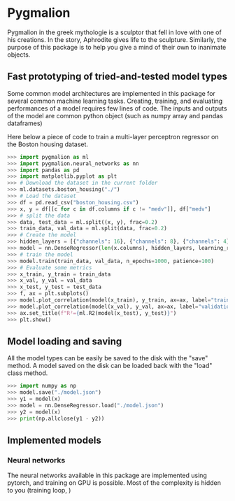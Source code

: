 # Pygmalion

Pygmalion in the greek mythologie is a sculptor that fell in love with one of his creations.
In the story, Aphrodite gives life to the sculpture.
Similarly, the purpose of this package is to help you give a mind of their own to inanimate objects.

## Fast prototyping of tried-and-tested model types

Some common model architectures are implemented in this package for several common machine learning tasks.
Creating, training, and evaluating performances of a model requires few lines of code.
The inputs and outputs of the model are common python object (such as numpy array and pandas dataframes)

Here below a piece of code to train a multi-layer perceptron regressor on the Boston housing dataset.

~~~python
>>> import pygmalion as ml
>>> import pygmalion.neural_networks as nn
>>> import pandas as pd
>>> import matplotlib.pyplot as plt
>>> # Download the dataset in the current folder
>>> ml.datasets.boston_housing("./")
>>> # Load the dataset
>>> df = pd.read_csv("boston_housing.csv")
>>> x, y = df[[c for c in df.columns if c != "medv"]], df["medv"]
>>> # split the data
>>> data, test_data = ml.split((x, y), frac=0.2)
>>> train_data, val_data = ml.split(data, frac=0.2)
>>> # Create the model
>>> hidden_layers = [{"channels": 16}, {"channels": 8}, {"channels": 4}]
>>> model = nn.DenseRegressor(len(x.columns), hidden_layers, learning_rate=1.0E-3, GPU=False)
>>> # train the model
>>> model.train(train_data, val_data, n_epochs=1000, patience=100)
>>> # Evaluate some metrics
>>> x_train, y_train = train_data
>>> x_val, y_val = val_data
>>> x_test, y_test = test_data
>>> f, ax = plt.subplots()
>>> model.plot_correlation(model(x_train), y_train, ax=ax, label="training")
>>> model.plot_correlation(model(x_val), y_val, ax=ax, label="validation")
>>> ax.set_title(f"R²={ml.R2(model(x_test), y_test)}")
>>> plt.show()
~~~

## Model loading and saving

All the model types can be easily be saved to the disk with the "save" method.
A model saved on the disk can be loaded back with the "load" class method.

~~~python
>>> import numpy as np
>>> model.save("./model.json")
>>> y1 = model(x)
>>> model = nn.DenseRegressor.load("./model.json")
>>> y2 = model(x)
>>> print(np.allclose(y1 - y2))
~~~

## Implemented models

### Neural networks

The neural networks available in this package are implemented using pytorch, and training on GPU is possible. Most of the complexity is hidden to you (training loop, )

